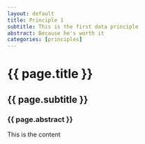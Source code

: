 ```yaml
---
layout: default
title: Principle 1
subtitle: This is the first data principle
abstract: Because he's worth it
categories: [principles]
---
```


# {{ page.title }}

## {{ page.subtitle }}

### {{ page.abstract }} ###

This is the content
